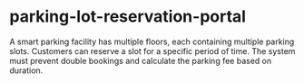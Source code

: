 # parking-lot-reservation-portal
A smart parking facility has multiple floors, each containing multiple parking slots. Customers can reserve a slot for a specific period of time. The system must prevent double bookings and calculate the parking fee based on duration.
